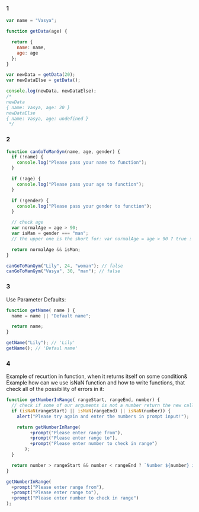 ### 1
```javascript
var name = "Vasya";

function getData(age) {

  return {
    name: name,
    age: age
  };
}

var newData = getData(20);
var newDataElse = getData();

console.log(newData, newDataElse);
/*
newData
{ name: Vasya, age: 20 }
newDataElse
{ name: Vasya, age: undefined }
 */
```

### 2
```javascript
function canGoToManGym(name, age, gender) {
  if (!name) {
    console.log("Please pass your name to function");
  }

  if (!age) {
    console.log("Please pass your age to function");
  }

  if (!gender) {
    console.log("Please pass your gender to function");
  }

  // check age
  var normalAge = age > 90;
  var isMan = gender === "man";
  // the upper one is the short for: var normalAge = age > 90 ? true : false;

  return normalAge && isMan;
}

canGoToManGym("Lily", 24, "woman"); // false
canGoToManGym("Vasya", 30, "man"); // false
```

### 3
Use Parameter Defaults:
```javascript
function getName( name ) {
  name = name || "Default name";

  return name;
}

getName("Lily"); // 'Lily'
getName(); // 'Defaul name'
```

### 4

Example of recurtion in function, when it returns itself on some condition&
Example how can we use isNaN function and how to write functions, that check all of the possibility of errors in it:

```javascript
function getNumberInRange( rangeStart, rangeEnd, number) {
  // check if some of our arguments is not a number return the new call of this function
  if (isNaN(rangeStart) || isNaN(rangeEnd) || isNaN(number)) {
    alert("Please try again and enter the numbers in prompt input!");

    return getNumberInRange(
         +prompt("Please enter range from"),
         +prompt("Please enter range to"),
         +prompt("Please enter number to check in range")
       );
  }

  return number > rangeStart && number < rangeEnd ? `Number ${number} is in range [${rangeStart}, ${rangeEnd}]` : `Number is not in range`;
}

getNumberInRange(
  +prompt("Please enter range from"),
  +prompt("Please enter range to"),
  +prompt("Please enter number to check in range")
);
```